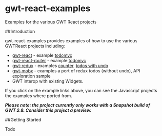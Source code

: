 # gwt-react-examples
Examples for the various GWT React projects

##Introduction

gwt-react-examples provides examples of how to use the various GWTReact projects including:

* [gwt-react](https://github.com/GWTReact/gwt-react) - example [todomvc](https://github.com/GWTReact/gwt-react)
* [gwt-react-router](https://github.com/GWTReact/gwt-react-router) - example [todomvc](https://github.com/GWTReact/gwt-react)
* [gwt-redux](https://github.com/GWTReact/gwt-redux) - examples [counter](https://github.com/reactjs/redux/tree/master/examples/counter), [todos with undo](https://github.com/reactjs/redux/tree/master/examples/todos-with-undo)
* [gwt-mobx](https://github.com/mobxjs/mobx) - examples a port of redux todos (without undo), API exploration sample
* GWT interop with existing Widgets.

If you click on the example links above, you can see the Javascript projects the examples where ported from.

***Please note: the project currently only works with a Snapshot build of GWT 2.8. Consider this project a preview.***

##Getting Started

Todo


